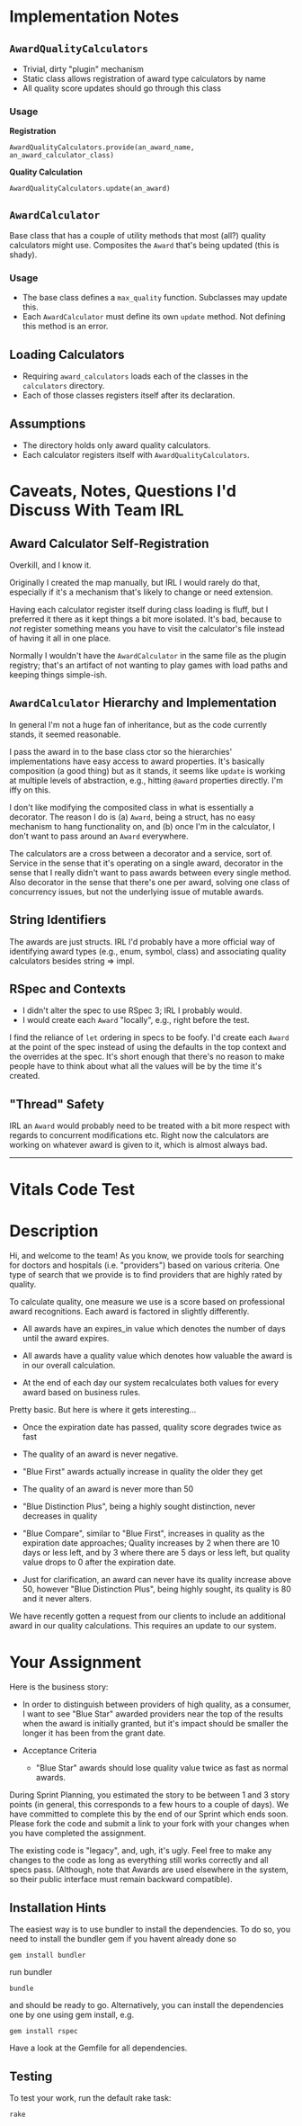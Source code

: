 # Implementation Notes

## `AwardQualityCalculators`

* Trivial, dirty "plugin" mechanism
* Static class allows registration of award type calculators by name
* All quality score updates should go through this class

### Usage

**Registration**

    AwardQualityCalculators.provide(an_award_name, an_award_calculator_class)

**Quality Calculation**

    AwardQualityCalculators.update(an_award)

## `AwardCalculator`

Base class that has a couple of utility methods that most (all?) quality calculators might use. Composites the `Award` that's being updated (this is shady).

### Usage

* The base class defines a `max_quality` function. Subclasses may update this.
* Each `AwardCalculator` must define its own `update` method. Not defining this method is an error.

## Loading Calculators

* Requiring `award_calculators` loads each of the classes in the `calculators` directory.
* Each of those classes registers itself after its declaration.

## Assumptions

* The directory holds only award quality calculators.
* Each calculator registers itself with `AwardQualityCalculators`.

# Caveats, Notes, Questions I'd Discuss With Team IRL

## Award Calculator Self-Registration

Overkill, and I know it.

Originally I created the map manually, but IRL I would rarely do that, especially if it's a mechanism that's likely to change or need extension.

Having each calculator register itself during class loading is fluff, but I preferred it there as it kept things a bit more isolated. It's bad, because to *not* register something means you have to visit the calculator's file instead of having it all in one place.

Normally I wouldn't have the `AwardCalculator` in the same file as the plugin registry; that's an artifact of not wanting to play games with load paths and keeping things simple-ish.

## `AwardCalculator` Hierarchy and Implementation

In general I'm not a huge fan of inheritance, but as the code currently stands, it seemed reasonable.

I pass the award in to the base class ctor so the hierarchies' implementations have easy access to award properties. It's basically composition (a good thing) but as it stands, it seems like `update` is working at multiple levels of abstraction, e.g., hitting `@award` properties directly. I'm iffy on this.

I don't like modifying the composited class in what is essentially a decorator. The reason I do is (a) `Award`, being a struct, has no easy mechanism to hang functionality on, and (b) once I'm in the calculator, I don't want to pass around an `Award` everywhere.

The calculators are a cross between a decorator and a service, sort of. Service in the sense that it's operating on a single award, decorator in the sense that I really didn't want to pass awards between every single method. Also decorator in the sense that there's one per award, solving one class of concurrency issues, but not the underlying issue of mutable awards.

## String Identifiers

The awards are just structs. IRL I'd probably have a more official way of identifying award types (e.g., enum, symbol, class) and associating quality calculators besides string => impl.

## RSpec and Contexts

* I didn't alter the spec to use RSpec 3; IRL I probably would.
* I would create each `Award` "locally", e.g., right before the test.

I find the reliance of `let` ordering in specs to be foofy. I'd create each `Award` at the point of the spec instead of using the defaults in the top context and the overrides at the spec. It's short enough that there's no reason to make people have to think about what all the values will be by the time it's created.

## "Thread" Safety

IRL an `Award` would probably need to be treated with a bit more respect with regards to concurrent modifications etc. Right now the calculators are working on whatever award is given to it, which is almost always bad.

----

# Vitals Code Test

# Description
Hi, and welcome to the team! As you know, we provide tools for searching for doctors and hospitals (i.e. "providers") based on various criteria. One type of search that we provide is to find providers that are highly rated by quality.

To calculate quality, one measure we use is a score based on professional award recognitions. Each award is factored in slightly differently.

- All awards have an expires_in value which denotes the number of days until the award expires.

- All awards have a quality value which denotes how valuable the award is in our overall calculation.

- At the end of each day our system recalculates both values for every award based on business rules.

Pretty basic. But here is where it gets interesting...

  - Once the expiration date has passed, quality score degrades twice as fast

  - The quality of an award is never negative.

  - "Blue First" awards actually increase in quality the older they get

  - The quality of an award is never more than 50

  - "Blue Distinction Plus", being a highly sought distinction, never decreases in quality

  - "Blue Compare", similar to "Blue First", increases in quality as the expiration date approaches; Quality increases by 2 when there are 10 days or less left, and by 3 where there are 5 days or less left, but quality value drops to 0 after the expiration date.

  - Just for clarification, an award can never have its quality increase above 50, however "Blue Distinction Plus", being highly sought, its quality is 80 and it never alters.

We have recently gotten a request from our clients to include an additional award in our quality calculations. This requires an update to our system.

# Your Assignment

Here is the business story:

- In order to distinguish between providers of high quality, as a consumer, I want to see "Blue Star" awarded providers near the top of the results when the award is initially granted, but it's impact should be smaller the longer it has been from the grant date.

- Acceptance Criteria
  - "Blue Star" awards should lose quality value twice as fast as normal awards.

During Sprint Planning, you estimated the story to be between 1 and 3 story points (in general, this corresponds to a few hours to a couple of days). We have committed to complete this by the end of our Sprint which ends soon. Please fork the code and submit a link to your fork with your changes when you have completed the assignment.

The existing code is "legacy", and, ugh, it's ugly. Feel free to make any changes to the code as long as everything still works correctly and all specs pass. (Although, note that Awards are used elsewhere in the system, so their public interface must remain backward compatible).

## Installation Hints

The easiest way is to use bundler to install the dependencies. To do so, you need to install the bundler gem if you havent already done so

    gem install bundler

run bundler

    bundle

and should be ready to go. Alternatively, you can install the dependencies one by one using gem install, e.g.

    gem install rspec

Have a look at the Gemfile for all dependencies.

## Testing

To test your work, run the default rake task:

    rake


